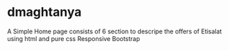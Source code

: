 # dmaghtanya
A Simple Home page consists of 6 section to descripe the offers of Etisalat 
using html and pure css 
Responsive
Bootstrap
